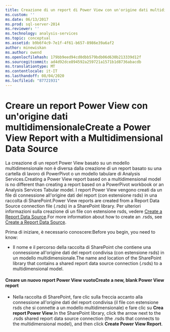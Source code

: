 ```yaml
---
title: Creazione di un report di Power View con un'origine dati multidimensionale | Microsoft Docs
ms.custom: ''
ms.date: 06/13/2017
ms.prod: sql-server-2014
ms.reviewer: ''
ms.technology: analysis-services
ms.topic: conceptual
ms.assetid: b9b6f4c9-7e1f-4f61-b657-8986e39a6af2
author: minewiskan
ms.author: owend
ms.openlocfilehash: 179bb9eed94cd0dbb579bdb06d630b213339d12f
ms.sourcegitcommit: ad4d92dce894592a259721a1571b1d8736abacdb
ms.translationtype: MT
ms.contentlocale: it-IT
ms.lasthandoff: 08/04/2020
ms.locfileid: "87721931"
---
```

# <a name="create-a-power-view-report-with-a-multidimensional-data-source"></a><span data-ttu-id="def09-102">Creare un report Power View con un'origine dati multidimensionale</span><span class="sxs-lookup"><span data-stu-id="def09-102">Create a Power View Report with a Multidimensional Data Source</span></span>
  <span data-ttu-id="def09-103">La creazione di un report Power View basato su un modello multidimensionale non è diversa dalla creazione di un report basato su una cartella di lavoro di PowerPivot o un modello tabulare di Analysis Services.</span><span class="sxs-lookup"><span data-stu-id="def09-103">Creating a Power View report based on a multidimensional model is no different than creating a report based on a PowerPivot workbook or an Analysis Services Tabular model.</span></span> <span data-ttu-id="def09-104">I report Power View vengono creati da un file di connessione all'origine dati del report (con estensione rsds) in una raccolta di SharePoint.</span><span class="sxs-lookup"><span data-stu-id="def09-104">Power View reports are created from a Report Data Source connection file (.rsds) in a SharePoint library.</span></span> <span data-ttu-id="def09-105">Per ulteriori informazioni sulla creazione di un file con estensione rsds, vedere [Create a Report Data Source](create-a-report-data-source.md).</span><span class="sxs-lookup"><span data-stu-id="def09-105">For more information about how to create an .rsds, see [Create a Report Data Source](create-a-report-data-source.md).</span></span>  
  
 <span data-ttu-id="def09-106">Prima di iniziare, è necessario conoscere:</span><span class="sxs-lookup"><span data-stu-id="def09-106">Before you begin, you need to know:</span></span>  
  
-   <span data-ttu-id="def09-107">Il nome e il percorso della raccolta di SharePoint che contiene una connessione all'origine dati del report condivisa (con estensione rsds) in un modello multidimensionale.</span><span class="sxs-lookup"><span data-stu-id="def09-107">The name and location of the SharePoint library that contains a shared report data source connection (.rsds) to a multidimensional model.</span></span>  
  
#### <a name="create-a-new-blank-power-view-report"></a><span data-ttu-id="def09-108">Creare un nuovo report Power View vuoto</span><span class="sxs-lookup"><span data-stu-id="def09-108">Create a new, blank Power View report</span></span>  
  
-   <span data-ttu-id="def09-109">Nella raccolta di SharePoint, fare clic sulla freccia accanto alla connessione all'origine dati del report condivisa (il file con estensione rsds che si connette a un modello multidimensionale) e fare clic su **Crea report Power View**.</span><span class="sxs-lookup"><span data-stu-id="def09-109">In the SharePoint library, click the arrow next to the .rsds shared report data source connection (the .rsds that connects to the multidimensional model), and then click **Create Power View Report**.</span></span>  
  
  
